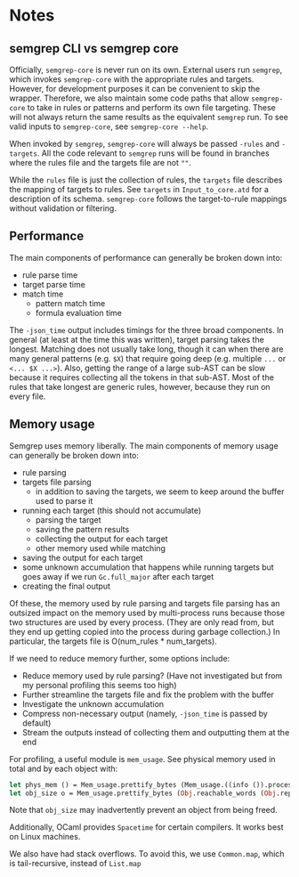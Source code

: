 # Notes

## semgrep CLI vs semgrep core

Officially, `semgrep-core` is never run on its own. External users run
`semgrep`, which invokes `semgrep-core` with the appropriate rules and targets.
However, for development purposes it can be convenient to skip the wrapper.
Therefore, we also maintain some code paths that allow `semgrep-core` to take
in rules or patterns and perform its own file targeting. These will not always
return the same results as the equivalent `semgrep` run. To see valid inputs to
`semgrep-core`, see `semgrep-core --help`.

When invoked by `semgrep`, `semgrep-core` will always be passed `-rules` and
`-targets`. All the code relevant to `semgrep` runs will be found in branches
where the rules file and the targets file are not `""`.

While the `rules` file is just the collection of rules, the `targets` file
describes the mapping of targets to rules. See `targets` in `Input_to_core.atd`
for a description of its schema. `semgrep-core` follows the target-to-rule
mappings without validation or filtering.

## Performance

The main components of performance can generally be broken down into:

- rule parse time
- target parse time
- match time
  - pattern match time
  - formula evaluation time

The `-json_time` output includes timings for the three broad components. In
general (at least at the time this was written), target parsing takes the
longest. Matching does not usually take long, though it can when there are
many general patterns (e.g. `$X`) that require going deep (e.g. multiple `...`
or `<... $X ...>`). Also, getting the range of a large sub-AST can be slow
because it requires collecting all the tokens in that sub-AST. Most of the
rules that take longest are generic rules, however, because they run on
every file.

## Memory usage

Semgrep uses memory liberally. The main components of memory usage can
generally be broken down into:

- rule parsing
- targets file parsing
  - in addition to saving the targets, we seem to keep around the
    buffer used to parse it
- running each target (this should not accumulate)
  - parsing the target
  - saving the pattern results
  - collecting the output for each target
  - other memory used while matching
- saving the output for each target
- some unknown accumulation that happens while running targets but goes
  away if we run `Gc.full_major` after each target
- creating the final output

Of these, the memory used by rule parsing and targets file parsing has an
outsized impact on the memory used by multi-process runs because those two
structures are used by every process. (They are only read from, but they
end up getting copied into the process during garbage collection.) In
particular, the targets file is O(num_rules \* num_targets).

If we need to reduce memory further, some options include:

- Reduce memory used by rule parsing? (Have not investigated but from my
  personal profiling this seems too high)
- Further streamline the targets file and fix the problem with the buffer
- Investigate the unknown accumulation
- Compress non-necessary output (namely, `-json_time` is passed by default)
- Stream the outputs instead of collecting them and outputting them at the
  end

For profiling, a useful module is `mem_usage`. See physical memory used in
total and by each object with:

```ocaml
let phys_mem () = Mem_usage.prettify_bytes (Mem_usage.((info ()).process_physical_memory))
let obj_size o = Mem_usage.prettify_bytes (Obj.reachable_words (Obj.repr o) * 8)
```

Note that `obj_size` may inadvertently prevent an object from being freed.

Additionally, OCaml provides `Spacetime` for certain compilers. It works best
on Linux machines.

We also have had stack overflows. To avoid this, we use `Common.map`, which
is tail-recursive, instead of `List.map`
